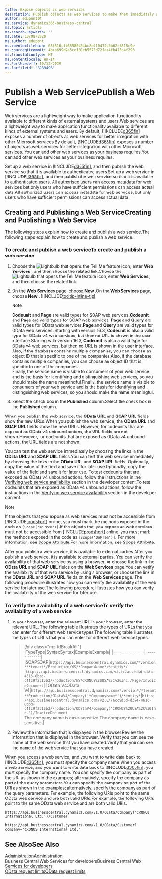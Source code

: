 ```yaml
---
title: Expose objects as web services
description: Publish objects as web services to make them immediately available for your Business Central solution.
author: edupont04
ms.service: dynamics365-business-central
ms.topic: article
ms.search.keywords: ''
ms.date: 10/08/2020
ms.author: edupont
ms.openlocfilehash: 658816cfb65580404bc8ef10472a5b62c6815c9e
ms.sourcegitcommit: 4bca699d2a5ce182eb5572d72fac4fb478c4f293
ms.translationtype: HT
ms.contentlocale: en-IN
ms.lasthandoff: 10/12/2020
ms.locfileid: "3989496"
---
```

# <a name="publish-a-web-service"></a><span data-ttu-id="2688a-103">Publish a Web Service</span><span class="sxs-lookup"><span data-stu-id="2688a-103">Publish a Web Service</span></span>

<span data-ttu-id="2688a-104">Web services are a lightweight way to make application functionality available to different kinds of external systems and users.</span><span class="sxs-lookup"><span data-stu-id="2688a-104">Web services are a lightweight way to make application functionality available to different kinds of external systems and users.</span></span> <span data-ttu-id="2688a-105">By default, [!INCLUDE[d365fin](includes/d365fin_md.md)] exposes a number of objects as web services for better integration with other Microsoft services.</span><span class="sxs-lookup"><span data-stu-id="2688a-105">By default, [!INCLUDE[d365fin](includes/d365fin_md.md)] exposes a number of objects as web services for better integration with other Microsoft services.</span></span> <span data-ttu-id="2688a-106">You can add other web services as your business requires.</span><span class="sxs-lookup"><span data-stu-id="2688a-106">You can add other web services as your business requires.</span></span>  

<span data-ttu-id="2688a-107">Set up a web service in [!INCLUDE[d365fin](includes/d365fin_md.md)], and then publish the web service so that it is available to authenticated users.</span><span class="sxs-lookup"><span data-stu-id="2688a-107">Set up a web service in [!INCLUDE[d365fin](includes/d365fin_md.md)], and then publish the web service so that it is available to authenticated users.</span></span> <span data-ttu-id="2688a-108">All authorised users can access metadata for web services but only users who have sufficient permissions can access actual data.</span><span class="sxs-lookup"><span data-stu-id="2688a-108">All authorized users can access metadata for web services, but only users who have sufficient permissions can access actual data.</span></span>  

## <a name="creating-and-publishing-a-web-service"></a><span data-ttu-id="2688a-109">Creating and Publishing a Web Service</span><span class="sxs-lookup"><span data-stu-id="2688a-109">Creating and Publishing a Web Service</span></span>

<span data-ttu-id="2688a-110">The following steps explain how to create and publish a web service.</span><span class="sxs-lookup"><span data-stu-id="2688a-110">The following steps explain how to create and publish a web service.</span></span>  

### <a name="to-create-and-publish-a-web-service"></a><span data-ttu-id="2688a-111">To create and publish a web service</span><span class="sxs-lookup"><span data-stu-id="2688a-111">To create and publish a web service</span></span>  

1. <span data-ttu-id="2688a-112">Choose the ![Lightbulb that opens the Tell Me feature](media/ui-search/search_small.png "Tell me what you want to do") icon, enter **Web Services** , and then choose the related link.</span><span class="sxs-lookup"><span data-stu-id="2688a-112">Choose the ![Lightbulb that opens the Tell Me feature](media/ui-search/search_small.png "Tell me what you want to do") icon, enter **Web Services** , and then choose the related link.</span></span>  
2. <span data-ttu-id="2688a-113">On the **Web Services** page, choose **New** .</span><span class="sxs-lookup"><span data-stu-id="2688a-113">On the **Web Services** page, choose **New** .</span></span> [!INCLUDE[tooltip-inline-tip](includes/tooltip-inline-tip_md.md)]  

    > [!NOTE]  
    > <span data-ttu-id="2688a-114">**Codeunit** and **Page** are valid types for SOAP web services.</span><span class="sxs-lookup"><span data-stu-id="2688a-114">**Codeunit** and **Page** are valid types for SOAP web services.</span></span> <span data-ttu-id="2688a-115">**Page** and **Query** are valid types for OData web services.</span><span class="sxs-lookup"><span data-stu-id="2688a-115">**Page** and **Query** are valid types for OData web services.</span></span> <span data-ttu-id="2688a-116">Starting with version 16.3, **Codeunit** is also a valid type for OData v4 web services, but then no URL is shown in the user interface.</span><span class="sxs-lookup"><span data-stu-id="2688a-116">Starting with version 16.3, **Codeunit** is also a valid type for OData v4 web services, but then no URL is shown in the user interface.</span></span> <span data-ttu-id="2688a-117">Also, if the database contains multiple companies, you can choose an object ID that is specific to one of the companies.</span><span class="sxs-lookup"><span data-stu-id="2688a-117">Also, if the database contains multiple companies, you can choose an object ID that is specific to one of the companies.</span></span>  
    > <span data-ttu-id="2688a-118">Finally, the service name is visible to consumers of your web service and is the basis for identifying and distinguishing web services, so you should make the name meaningful.</span><span class="sxs-lookup"><span data-stu-id="2688a-118">Finally, the service name is visible to consumers of your web service and is the basis for identifying and distinguishing web services, so you should make the name meaningful.</span></span>

3. <span data-ttu-id="2688a-119">Select the check box in the **Published** column.</span><span class="sxs-lookup"><span data-stu-id="2688a-119">Select the check box in the **Published** column.</span></span>  

<span data-ttu-id="2688a-120">When you publish the web service, the **OData URL** and **SOAP URL** fields show the new URLs.</span><span class="sxs-lookup"><span data-stu-id="2688a-120">When you publish the web service, the **OData URL** and **SOAP URL** fields show the new URLs.</span></span> <span data-ttu-id="2688a-121">However, for codeunits that are exposed as OData v4 unbound actions, the URL fields are not shown.</span><span class="sxs-lookup"><span data-stu-id="2688a-121">However, for codeunits that are exposed as OData v4 unbound actions, the URL fields are not shown.</span></span>  

<span data-ttu-id="2688a-122">You can test the web service immediately by choosing the links in the **OData URL** and **SOAP URL** fields.</span><span class="sxs-lookup"><span data-stu-id="2688a-122">You can test the web service immediately by choosing the links in the **OData URL** and **SOAP URL** fields.</span></span> <span data-ttu-id="2688a-123">Optionally, copy the value of the field and save it for later use.</span><span class="sxs-lookup"><span data-stu-id="2688a-123">Optionally, copy the value of the field and save it for later use.</span></span> <span data-ttu-id="2688a-124">To test codeunits that are exposed as OData v4 unbound actions, follow the instructions in the [Verifying web service availability](/dynamics365/business-central/dev-itpro/developer/devenv-creating-and-interacting-with-odatav4-unbound-action#verifying-web-service-availability) section in the developer content.</span><span class="sxs-lookup"><span data-stu-id="2688a-124">To test codeunits that are exposed as OData v4 unbound actions, follow the instructions in the [Verifying web service availability](/dynamics365/business-central/dev-itpro/developer/devenv-creating-and-interacting-with-odatav4-unbound-action#verifying-web-service-availability) section in the developer content.</span></span>

> [!NOTE]
> <span data-ttu-id="2688a-125">If the objects that you expose as web services must not be accessible from [!INCLUDE[prodshort](includes/prodshort.md)] online, you must mark the methods exposed in the code as `[Scope('OnPrem')]`.</span><span class="sxs-lookup"><span data-stu-id="2688a-125">If the objects that you expose as web services must not be accessible from [!INCLUDE[prodshort](includes/prodshort.md)] online, you must mark the methods exposed in the code as `[Scope('OnPrem')]`.</span></span> <span data-ttu-id="2688a-126">For more information, see [Scope Attribute](/dynamics365/business-central/dev-itpro/developer/methods/devenv-scope-attribute).</span><span class="sxs-lookup"><span data-stu-id="2688a-126">For more information, see [Scope Attribute](/dynamics365/business-central/dev-itpro/developer/methods/devenv-scope-attribute).</span></span>

<span data-ttu-id="2688a-127">After you publish a web service, it is available to external parties.</span><span class="sxs-lookup"><span data-stu-id="2688a-127">After you publish a web service, it is available to external parties.</span></span> <span data-ttu-id="2688a-128">You can verify the availability of that web service by using a browser, or choose the link in the **OData URL** and **SOAP URL** fields on the **Web Services** page.</span><span class="sxs-lookup"><span data-stu-id="2688a-128">You can verify the availability of that web service by using a browser, or choose the link in the **OData URL** and **SOAP URL** fields on the **Web Services** page.</span></span> <span data-ttu-id="2688a-129">The following procedure illustrates how you can verify the availability of the web service for later use.</span><span class="sxs-lookup"><span data-stu-id="2688a-129">The following procedure illustrates how you can verify the availability of the web service for later use.</span></span>  

### <a name="to-verify-the-availability-of-a-web-service"></a><span data-ttu-id="2688a-130">To verify the availability of a web service</span><span class="sxs-lookup"><span data-stu-id="2688a-130">To verify the availability of a web service</span></span>  

1. <span data-ttu-id="2688a-131">In your browser, enter the relevant URL.</span><span class="sxs-lookup"><span data-stu-id="2688a-131">In your browser, enter the relevant URL.</span></span> <span data-ttu-id="2688a-132">The following table illustrates the types of URLs that you can enter for different web service types.</span><span class="sxs-lookup"><span data-stu-id="2688a-132">The following table illustrates the types of URLs that you can enter for different web service types.</span></span>  

    > [!div class="mx-tdBreakAll"]
    > |<span data-ttu-id="2688a-133">Type</span><span class="sxs-lookup"><span data-stu-id="2688a-133">Type</span></span>|<span data-ttu-id="2688a-134">Syntax</span><span class="sxs-lookup"><span data-stu-id="2688a-134">Syntax</span></span>|<span data-ttu-id="2688a-135">Example</span><span class="sxs-lookup"><span data-stu-id="2688a-135">Example</span></span>|
    > |----------------|------|-------|
    > |<span data-ttu-id="2688a-136">SOAP</span><span class="sxs-lookup"><span data-stu-id="2688a-136">SOAP</span></span>|`https://api.businesscentral.dynamics.com/*version*/*tenant*/Production/WS/*CompanyName*/*entity*/` |`https://api.businesscentral.dynamics.com/v2.0/7acc9d3d-d354-4616-8bbd-c4fc9f2b15b3/Production/WS/CRONUS%20USA%2C%20Inc./Page/InvoiceDocument`|
    > |<span data-ttu-id="2688a-137">OData V4</span><span class="sxs-lookup"><span data-stu-id="2688a-137">OData V4</span></span>|`https://api.businesscentral.dynamics.com/*version*/*tenant*/Production/ODataV4/Company('*CompanyName*')/*entity*`|`https://api.businesscentral.dynamics.com/v2.0/7acc9d3d-d354-4616-8bbd-c4fc9f2b15b3/Production/ODataV4/Company('CRONUS%20USA%2C%20Inc.')/InvoiceDocument`<br/>    <span data-ttu-id="2688a-138">The company name is case-sensitive.</span><span class="sxs-lookup"><span data-stu-id="2688a-138">The company name is case-sensitive.</span></span>|

2. <span data-ttu-id="2688a-139">Review the information that is displayed in the browser.</span><span class="sxs-lookup"><span data-stu-id="2688a-139">Review the information that is displayed in the browser.</span></span> <span data-ttu-id="2688a-140">Verify that you can see the name of the web service that you have created.</span><span class="sxs-lookup"><span data-stu-id="2688a-140">Verify that you can see the name of the web service that you have created.</span></span>  

<span data-ttu-id="2688a-141">When you access a web service, and you want to write data back to [!INCLUDE[d365fin](includes/d365fin_md.md)], you must specify the company name.</span><span class="sxs-lookup"><span data-stu-id="2688a-141">When you access a web service, and you want to write data back to [!INCLUDE[d365fin](includes/d365fin_md.md)], you must specify the company name.</span></span> <span data-ttu-id="2688a-142">You can specify the company as part of the URI as shown in the examples; alternatively, specify the company as part of the query parameters.</span><span class="sxs-lookup"><span data-stu-id="2688a-142">You can specify the company as part of the URI as shown in the examples; alternatively, specify the company as part of the query parameters.</span></span> <span data-ttu-id="2688a-143">For example, the following URIs point to the same OData web service and are both valid URIs.</span><span class="sxs-lookup"><span data-stu-id="2688a-143">For example, the following URIs point to the same OData web service and are both valid URIs.</span></span>  

```
https://api.businesscentral.dynamics.com/v1.0/OData/Company('CRONUS International Ltd.')/Customer  
```

```
https://api.businesscentral.dynamics.com/v1.0/OData/Customer?company='CRONUS International Ltd.'  
```

## <a name="see-also"></a><span data-ttu-id="2688a-144">See Also</span><span class="sxs-lookup"><span data-stu-id="2688a-144">See Also</span></span>

[<span data-ttu-id="2688a-145">Administration</span><span class="sxs-lookup"><span data-stu-id="2688a-145">Administration</span></span>](admin-setup-and-administration.md)  
[<span data-ttu-id="2688a-146">Business Central Web Services for developers</span><span class="sxs-lookup"><span data-stu-id="2688a-146">Business Central Web Services for developers</span></span>](/dynamics365/business-central/dev-itpro/webservices/web-services)  
[<span data-ttu-id="2688a-147">OData request limits</span><span class="sxs-lookup"><span data-stu-id="2688a-147">OData request limits</span></span>](/dynamics365/business-central/dev-itpro/administration/operational-limits-online#ODataServices)  
